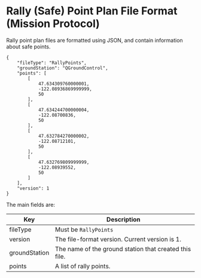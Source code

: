 # Rally (Safe) Point Plan File Format (Mission Protocol)

Rally point plan files are formatted using JSON, and contain information about safe points.

<!--  doc originates from *QGroundControl Dev Guide*: https://dev.qgroundcontrol.com/en/file_formats/rally.html -->


```
{
    "fileType": "RallyPoints",
    "groundStation": "QGroundControl",
    "points": [
        [
            47.634309760000001,
            -122.08936869999999,
            50
        ],
        [
            47.634244700000004,
            -122.08700836,
            50
        ],
        [
            47.632784270000002,
            -122.08712101,
            50
        ],
        [
            47.632769809999999,
            -122.08939552,
            50
        ]
    ],
    "version": 1
}
```

The main fields are:

Key | Description
--- | ---
fileType | Must be `RallyPoints`
version | The file-format version. Current version is 1.
groundStation | The name of the ground station that created this file.
points | A list of rally points. 


<!-- Add info here about points -->
<!-- do polygon points have to be in order and define an encircled area? -->
<!-- are rally points list items really in [] - normally in JSON the list is [] and items are inside  {} -->
<!-- Do points just map to https://mavlink.io/en/messages/common.html#MISSION_ITEM  x, y, z values? -->